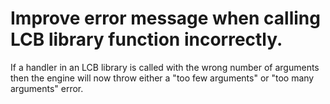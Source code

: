 # Improve error message when calling LCB library function incorrectly.

If a handler in an LCB library is called with the wrong number of
arguments then the engine will now throw either a "too few arguments"
or "too many arguments" error.
